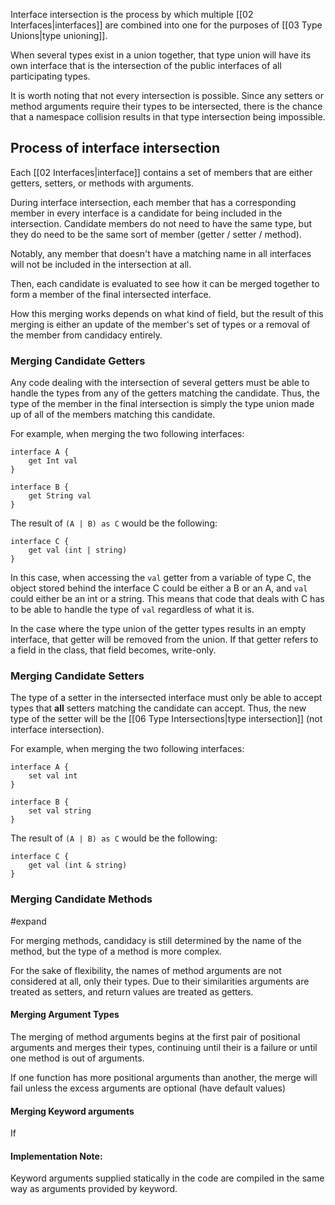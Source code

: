 Interface intersection is the process by which multiple [[02 Interfaces|interfaces]] are combined into one for the purposes of [[03 Type Unions|type unioning]].

When several types exist in a union together, that type union will have its own interface that is the intersection of the public interfaces of all participating types.

It is worth noting that not every intersection is possible. Since any setters or method arguments require their types to be intersected, there is the chance that a namespace collision results in that type intersection being impossible.
## Process of interface intersection

Each [[02 Interfaces|interface]] contains a set of members that are either getters, setters, or methods with arguments.

During interface intersection, each member that has a corresponding member in every interface is a candidate for being included in the intersection. Candidate members do not need to have the same type, but they do need to be the same sort of member (getter / setter / method).

Notably, any member that doesn't have a matching name in all interfaces will not be included in the intersection at all.

Then, each candidate is evaluated to see how it can be merged together to form a member of the final intersected interface.

How this merging works depends on what kind of field, but the result of this merging is either an update of the member's set of types or a removal of the member from candidacy entirely.

### Merging Candidate Getters

Any code dealing with the intersection of several getters must be able to handle the types from any of the getters matching the candidate. Thus, the type of the member in the final intersection is simply the type union made up of all of the members matching this candidate.

For example, when merging the two following interfaces:
``` Lodge
interface A {
	get Int val
}

interface B {
	get String val
}
``` 
The result of `(A | B) as C` would be the following:
```
interface C {
	get val (int | string)
}
```

In this case, when accessing the `val` getter from a variable of type C, the object stored behind the interface C could be either a B or an A, and `val` could either be an int or a string. This means that code that deals with C has to be able to handle the type of `val` regardless of what it is.

In the case where the type union of the getter types results in an empty interface, that getter will be removed from the union. If that getter refers to a field in the class, that field becomes, write-only.

### Merging Candidate Setters

The type of a setter in the intersected interface must only be able to accept types that **all** setters matching the candidate can accept. Thus, the new type of the setter will be the [[06 Type Intersections|type intersection]] (not interface intersection). 

For example, when merging the two following interfaces:
``` Lodge
interface A {
	set val int
}

interface B {
	set val string
}
``` 
The result of `(A | B) as C` would be the following:
```
interface C {
	get val (int & string)
}
```

### Merging Candidate Methods
#expand

For merging methods, candidacy is still determined by the name of the method, but the type of a method is more complex.

For the sake of flexibility, the names of method arguments are not considered at all, only their types. Due to their similarities arguments are treated as setters, and return values are treated as getters.

#### Merging Argument Types
The merging of method arguments begins at the first pair of positional arguments and merges their types, continuing until their is a failure or until one method is out of arguments.

If one function has more positional arguments than another, the merge will fail unless the excess arguments are optional (have default values)

#### Merging Keyword arguments
If 



#### Implementation Note:

Keyword arguments supplied statically in the code are compiled in the same way as arguments provided by keyword. 





